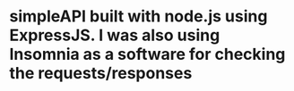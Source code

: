 # simpleAPI built with node.js using ExpressJS. I was also using Insomnia as a software for checking the requests/responses
